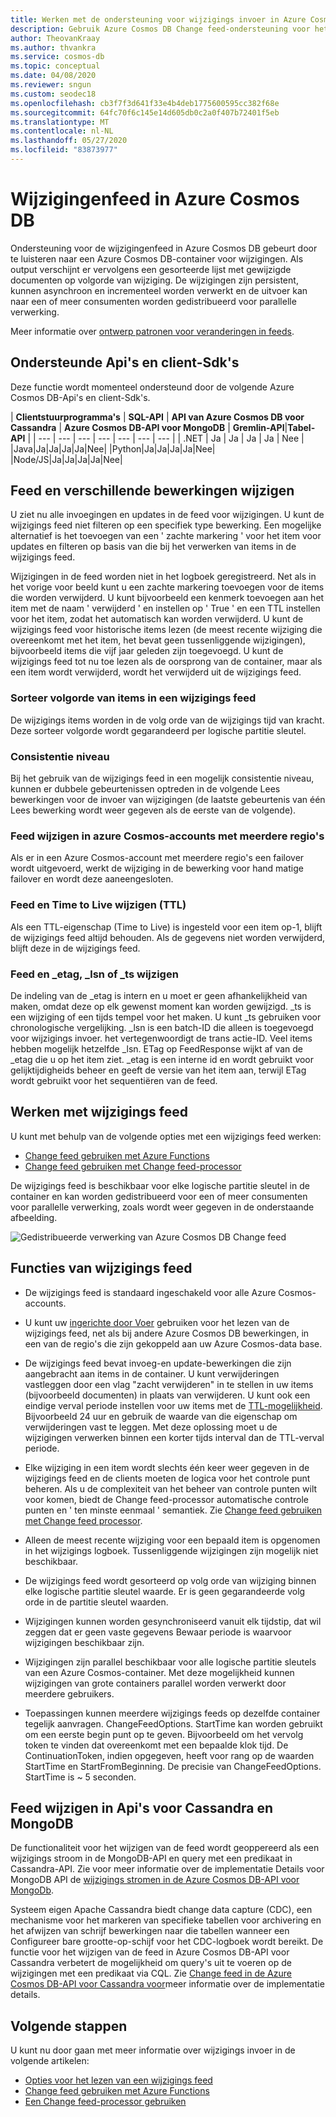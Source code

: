 ```yaml
---
title: Werken met de ondersteuning voor wijzigings invoer in Azure Cosmos DB
description: Gebruik Azure Cosmos DB Change feed-ondersteuning voor het bijhouden van wijzigingen in documenten, verwerking op basis van gebeurtenissen, zoals triggers, en houd caches en analyse systemen up-to-date
author: TheovanKraay
ms.author: thvankra
ms.service: cosmos-db
ms.topic: conceptual
ms.date: 04/08/2020
ms.reviewer: sngun
ms.custom: seodec18
ms.openlocfilehash: cb3f7f3d641f33e4b4deb1775600595cc382f68e
ms.sourcegitcommit: 64fc70f6c145e14d605db0c2a0f407b72401f5eb
ms.translationtype: MT
ms.contentlocale: nl-NL
ms.lasthandoff: 05/27/2020
ms.locfileid: "83873977"
---
```

# <a name="change-feed-in-azure-cosmos-db"></a>Wijzigingenfeed in Azure Cosmos DB

Ondersteuning voor de wijzigingenfeed in Azure Cosmos DB gebeurt door te luisteren naar een Azure Cosmos DB-container voor wijzigingen. Als output verschijnt er vervolgens een gesorteerde lijst met gewijzigde documenten op volgorde van wijziging. De wijzigingen zijn persistent, kunnen asynchroon en incrementeel worden verwerkt en de uitvoer kan naar een of meer consumenten worden gedistribueerd voor parallelle verwerking.

Meer informatie over [ontwerp patronen voor veranderingen in feeds](change-feed-design-patterns.md).

## <a name="supported-apis-and-client-sdks"></a>Ondersteunde Api's en client-Sdk's

Deze functie wordt momenteel ondersteund door de volgende Azure Cosmos DB-Api's en client-Sdk's.

| **Clientstuurprogramma's** | **SQL-API** | **API van Azure Cosmos DB voor Cassandra** | **Azure Cosmos DB-API voor MongoDB** | **Gremlin-API**|**Tabel-API** |
| --- | --- | --- | --- | --- | --- | --- |
| .NET | Ja | Ja | Ja | Ja | Nee |
|Java|Ja|Ja|Ja|Ja|Nee|
|Python|Ja|Ja|Ja|Ja|Nee|
|Node/JS|Ja|Ja|Ja|Ja|Nee|

## <a name="change-feed-and-different-operations"></a>Feed en verschillende bewerkingen wijzigen

U ziet nu alle invoegingen en updates in de feed voor wijzigingen. U kunt de wijzigings feed niet filteren op een specifiek type bewerking. Een mogelijke alternatief is het toevoegen van een ' zachte markering ' voor het item voor updates en filteren op basis van die bij het verwerken van items in de wijzigings feed.

Wijzigingen in de feed worden niet in het logboek geregistreerd. Net als in het vorige voor beeld kunt u een zachte markering toevoegen voor de items die worden verwijderd. U kunt bijvoorbeeld een kenmerk toevoegen aan het item met de naam ' verwijderd ' en instellen op ' True ' en een TTL instellen voor het item, zodat het automatisch kan worden verwijderd. U kunt de wijzigings feed voor historische items lezen (de meest recente wijziging die overeenkomt met het item, het bevat geen tussenliggende wijzigingen), bijvoorbeeld items die vijf jaar geleden zijn toegevoegd. U kunt de wijzigings feed tot nu toe lezen als de oorsprong van de container, maar als een item wordt verwijderd, wordt het verwijderd uit de wijzigings feed.

### <a name="sort-order-of-items-in-change-feed"></a>Sorteer volgorde van items in een wijzigings feed

De wijzigings items worden in de volg orde van de wijzigings tijd van kracht. Deze sorteer volgorde wordt gegarandeerd per logische partitie sleutel.

### <a name="consistency-level"></a>Consistentie niveau

Bij het gebruik van de wijzigings feed in een mogelijk consistentie niveau, kunnen er dubbele gebeurtenissen optreden in de volgende Lees bewerkingen voor de invoer van wijzigingen (de laatste gebeurtenis van één Lees bewerking wordt weer gegeven als de eerste van de volgende).

### <a name="change-feed-in-multi-region-azure-cosmos-accounts"></a>Feed wijzigen in azure Cosmos-accounts met meerdere regio's

Als er in een Azure Cosmos-account met meerdere regio's een failover wordt uitgevoerd, werkt de wijziging in de bewerking voor hand matige failover en wordt deze aaneengesloten.

### <a name="change-feed-and-time-to-live-ttl"></a>Feed en Time to Live wijzigen (TTL)

Als een TTL-eigenschap (Time to Live) is ingesteld voor een item op-1, blijft de wijzigings feed altijd behouden. Als de gegevens niet worden verwijderd, blijft deze in de wijzigings feed.  

### <a name="change-feed-and-_etag-_lsn-or-_ts"></a>Feed en _etag, _lsn of _ts wijzigen

De indeling van de _etag is intern en u moet er geen afhankelijkheid van maken, omdat deze op elk gewenst moment kan worden gewijzigd. _ts is een wijziging of een tijds tempel voor het maken. U kunt _ts gebruiken voor chronologische vergelijking. _lsn is een batch-ID die alleen is toegevoegd voor wijzigings invoer. het vertegenwoordigt de trans actie-ID. Veel items hebben mogelijk hetzelfde _lsn. ETag op FeedResponse wijkt af van de _etag die u op het item ziet. _etag is een interne id en wordt gebruikt voor gelijktijdigheids beheer en geeft de versie van het item aan, terwijl ETag wordt gebruikt voor het sequentiëren van de feed.

## <a name="working-with-change-feed"></a>Werken met wijzigings feed

U kunt met behulp van de volgende opties met een wijzigings feed werken:

* [Change feed gebruiken met Azure Functions](change-feed-functions.md)
* [Change feed gebruiken met Change feed-processor](change-feed-processor.md) 

De wijzigings feed is beschikbaar voor elke logische partitie sleutel in de container en kan worden gedistribueerd voor een of meer consumenten voor parallelle verwerking, zoals wordt weer gegeven in de onderstaande afbeelding.

![Gedistribueerde verwerking van Azure Cosmos DB Change feed](./media/change-feed/changefeedvisual.png)

## <a name="features-of-change-feed"></a>Functies van wijzigings feed

* De wijzigings feed is standaard ingeschakeld voor alle Azure Cosmos-accounts.

* U kunt uw [ingerichte door Voer](request-units.md) gebruiken voor het lezen van de wijzigings feed, net als bij andere Azure Cosmos DB bewerkingen, in een van de regio's die zijn gekoppeld aan uw Azure Cosmos-data base.

* De wijzigings feed bevat invoeg-en update-bewerkingen die zijn aangebracht aan items in de container. U kunt verwijderingen vastleggen door een vlag "zacht verwijderen" in te stellen in uw items (bijvoorbeeld documenten) in plaats van verwijderen. U kunt ook een eindige verval periode instellen voor uw items met de [TTL-mogelijkheid](time-to-live.md). Bijvoorbeeld 24 uur en gebruik de waarde van die eigenschap om verwijderingen vast te leggen. Met deze oplossing moet u de wijzigingen verwerken binnen een korter tijds interval dan de TTL-verval periode.

* Elke wijziging in een item wordt slechts één keer weer gegeven in de wijzigings feed en de clients moeten de logica voor het controle punt beheren. Als u de complexiteit van het beheer van controle punten wilt voor komen, biedt de Change feed-processor automatische controle punten en ' ten minste eenmaal ' semantiek. Zie [Change feed gebruiken met Change feed processor](change-feed-processor.md).

* Alleen de meest recente wijziging voor een bepaald item is opgenomen in het wijzigings logboek. Tussenliggende wijzigingen zijn mogelijk niet beschikbaar.

* De wijzigings feed wordt gesorteerd op volg orde van wijziging binnen elke logische partitie sleutel waarde. Er is geen gegarandeerde volg orde in de partitie sleutel waarden.

* Wijzigingen kunnen worden gesynchroniseerd vanuit elk tijdstip, dat wil zeggen dat er geen vaste gegevens Bewaar periode is waarvoor wijzigingen beschikbaar zijn.

* Wijzigingen zijn parallel beschikbaar voor alle logische partitie sleutels van een Azure Cosmos-container. Met deze mogelijkheid kunnen wijzigingen van grote containers parallel worden verwerkt door meerdere gebruikers.

* Toepassingen kunnen meerdere wijzigings feeds op dezelfde container tegelijk aanvragen. ChangeFeedOptions. StartTime kan worden gebruikt om een eerste begin punt op te geven. Bijvoorbeeld om het vervolg token te vinden dat overeenkomt met een bepaalde klok tijd. De ContinuationToken, indien opgegeven, heeft voor rang op de waarden StartTime en StartFromBeginning. De precisie van ChangeFeedOptions. StartTime is ~ 5 seconden.

## <a name="change-feed-in-apis-for-cassandra-and-mongodb"></a>Feed wijzigen in Api's voor Cassandra en MongoDB

De functionaliteit voor het wijzigen van de feed wordt geoppereerd als een wijzigings stroom in de MongoDB-API en query met een predikaat in Cassandra-API. Zie voor meer informatie over de implementatie Details voor MongoDB API de [wijzigings stromen in de Azure Cosmos DB-API voor MongoDb](mongodb-change-streams.md).

Systeem eigen Apache Cassandra biedt change data capture (CDC), een mechanisme voor het markeren van specifieke tabellen voor archivering en het afwijzen van schrijf bewerkingen naar die tabellen wanneer een Configureer bare grootte-op-schijf voor het CDC-logboek wordt bereikt. De functie voor het wijzigen van de feed in Azure Cosmos DB-API voor Cassandra verbetert de mogelijkheid om query's uit te voeren op de wijzigingen met een predikaat via CQL. Zie [Change feed in de Azure Cosmos DB-API voor Cassandra voor](cassandra-change-feed.md)meer informatie over de implementatie details.

## <a name="next-steps"></a>Volgende stappen

U kunt nu door gaan met meer informatie over wijzigings invoer in de volgende artikelen:

* [Opties voor het lezen van een wijzigings feed](read-change-feed.md)
* [Change feed gebruiken met Azure Functions](change-feed-functions.md)
* [Een Change feed-processor gebruiken](change-feed-processor.md)
